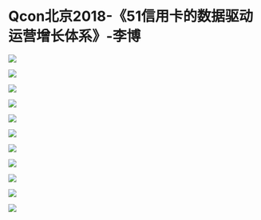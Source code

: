 # Qcon北京2018-《51信用卡的数据驱动运营增长体系》-李博

![](images\qcon\201905121944_4.png)

![](images\qcon\201905121944_5.png)

![](images\qcon\201905121944_6.png)

![](images\qcon\201905121944_7.png)

![](images\qcon\201905121944_8.png)

![](images\qcon\201905121944_9.png)

![](images\qcon\201905121944_10.png)

![](images\qcon\201905121944_11.png)

![](images\qcon\201905121944_12.png)

![](images\qcon\201905121944_13.png)

![](images\qcon\201905121944_14.png)
